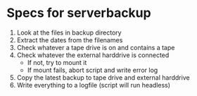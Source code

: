 # Specs for serverbackup #

1. Look at the files in backup directory
2. Extract the dates from the filenames
3. Check whatever a tape drive is on and contains a tape
4. Check whatever the external harddrive is connected
	* If not, try to mount it
	* If mount fails, abort script and write error log
5. Copy the latest backup to tape drive and external harddrive
6. Write everything to a logfile (script will run headless)
